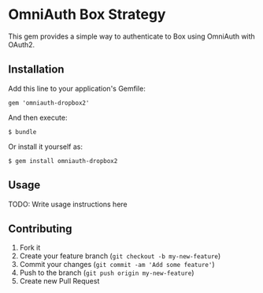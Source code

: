 # OmniAuth Box Strategy

This gem provides a simple way to authenticate to Box using OmniAuth with OAuth2.

## Installation

Add this line to your application's Gemfile:

    gem 'omniauth-dropbox2'

And then execute:

    $ bundle

Or install it yourself as:

    $ gem install omniauth-dropbox2

## Usage

TODO: Write usage instructions here

## Contributing

1. Fork it
2. Create your feature branch (`git checkout -b my-new-feature`)
3. Commit your changes (`git commit -am 'Add some feature'`)
4. Push to the branch (`git push origin my-new-feature`)
5. Create new Pull Request
